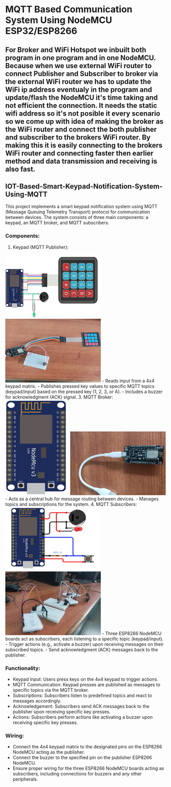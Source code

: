 # MQTT Based Communication System Using NodeMCU ESP32/ESP8266

## For Broker and WiFi Hotspot we inbuilt both program in one program and in one NodeMCU. Because when we use external WiFi router to connect Publisher and Subscriber to broker via the external WiFi router we has to update the WiFi ip address eventualy in the program and update/flash the NodeMCU it's time taking and not efficient the connection. It needs the static wifi address so it's not posible it every scenario so we come up with idea of making the broker as the WiFi router and connect the both publisher and subscriber to the brokers WiFi router. By making this it is easily connecting to the brokers WiFi router and connecting faster then earlier method and data transmission and receiving is also fast.


## IOT-Based-Smart-Keypad-Notification-System-Using-MQTT
This project implements a smart keypad notification system using MQTT (Message Queuing Telemetry Transport) protocol for communication between devices. The system consists of three main components: a keypad, an MQTT broker, and MQTT subscribers.

### Components:
1. Keypad (MQTT Publisher):
<img src="images/publisher.jpg" width="300" height="200">
<img src="images/publisher_hw.jpg" width="300" height="200">
   - Reads input from a 4x4 keypad matrix.
   - Publishes pressed key values to specific MQTT topics (keypad/input) based on the pressed key (1, 2, 3, or A).
   - Includes a buzzer for acknowledgment (ACK) signal.
3. MQTT Broker:
<img src="images/broker.jpg" width="200" height="300">
<img src="images/broker_hw.jpg" width="300" height="200">
   - Acts as a central hub for message routing between devices.
   - Manages topics and subscriptions for the system.
4. MQTT Subscribers:
<img src="images/subscriber.jpg" width="300" height="200">
<img src="images/subscribers_hw.jpg" width="300" height="200">
   - Three ESP8266 NodeMCU boards act as subscribers, each listening to a specific topic (keypad/input).
   - Trigger actions (e.g., activate a buzzer) upon receiving messages on their subscribed topics.
   - Send acknowledgment (ACK) messages back to the publisher.

### Functionality:
- Keypad Input: Users press keys on the 4x4 keypad to trigger actions.
- MQTT Communication: Keypad presses are published as messages to specific topics via the MQTT broker.
- Subscriptions: Subscribers listen to predefined topics and react to messages accordingly.
- Acknowledgement: Subscribers send ACK messages back to the publisher upon receiving specific key presses.
- Actions: Subscribers perform actions like activating a buzzer upon receiving specific key presses.

### Wiring:
- Connect the 4x4 keypad matrix to the designated pins on the ESP8266 NodeMCU acting as the publisher.
- Connect the buzzer to the specified pin on the publisher ESP8266 NodeMCU.
- Ensure proper wiring for the three ESP8266 NodeMCU boards acting as subscribers, including connections for buzzers and any other peripherals.


